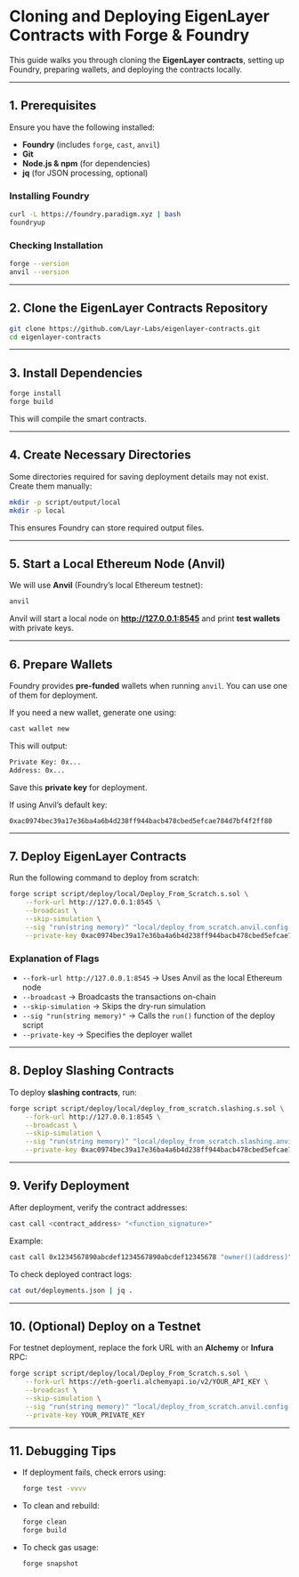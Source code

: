 # **Cloning and Deploying EigenLayer Contracts with Forge & Foundry**

This guide walks you through cloning the **EigenLayer contracts**, setting up Foundry, preparing wallets, and deploying the contracts locally.

---

## **1. Prerequisites**
Ensure you have the following installed:
- **Foundry** (includes `forge`, `cast`, `anvil`)
- **Git**
- **Node.js & npm** (for dependencies)
- **jq** (for JSON processing, optional)

### **Installing Foundry**
```sh
curl -L https://foundry.paradigm.xyz | bash
foundryup
```

### **Checking Installation**
```sh
forge --version
anvil --version
```

---

## **2. Clone the EigenLayer Contracts Repository**
```sh
git clone https://github.com/Layr-Labs/eigenlayer-contracts.git
cd eigenlayer-contracts
```

---

## **3. Install Dependencies**
```sh
forge install
forge build
```
This will compile the smart contracts.

---

## **4. Create Necessary Directories**
Some directories required for saving deployment details may not exist. Create them manually:
```sh
mkdir -p script/output/local
mkdir -p local
```
This ensures Foundry can store required output files.

---

## **5. Start a Local Ethereum Node (Anvil)**
We will use **Anvil** (Foundry’s local Ethereum testnet):
```sh
anvil
```
Anvil will start a local node on **http://127.0.0.1:8545** and print **test wallets** with private keys.

---

## **6. Prepare Wallets**
Foundry provides **pre-funded** wallets when running `anvil`. You can use one of them for deployment.

If you need a new wallet, generate one using:
```sh
cast wallet new
```
This will output:
```sh
Private Key: 0x...
Address: 0x...
```
Save this **private key** for deployment.

If using Anvil’s default key:
```
0xac0974bec39a17e36ba4a6b4d238ff944bacb478cbed5efcae784d7bf4f2ff80
```

---

## **7. Deploy EigenLayer Contracts**
Run the following command to deploy from scratch:
```sh
forge script script/deploy/local/Deploy_From_Scratch.s.sol \
    --fork-url http://127.0.0.1:8545 \
    --broadcast \
    --skip-simulation \
    --sig "run(string memory)" "local/deploy_from_scratch.anvil.config.json" \
    --private-key 0xac0974bec39a17e36ba4a6b4d238ff944bacb478cbed5efcae784d7bf4f2ff80
```

### **Explanation of Flags**
- `--fork-url http://127.0.0.1:8545` → Uses Anvil as the local Ethereum node
- `--broadcast` → Broadcasts the transactions on-chain
- `--skip-simulation` → Skips the dry-run simulation
- `--sig "run(string memory)"` → Calls the `run()` function of the deploy script
- `--private-key` → Specifies the deployer wallet

---

## **8. Deploy Slashing Contracts**
To deploy **slashing contracts**, run:
```sh
forge script script/deploy/local/deploy_from_scratch.slashing.s.sol \
    --fork-url http://127.0.0.1:8545 \
    --broadcast \
    --skip-simulation \
    --sig "run(string memory)" "local/deploy_from_scratch.slashing.anvil.config.json" \
    --private-key 0xac0974bec39a17e36ba4a6b4d238ff944bacb478cbed5efcae784d7bf4f2ff80
```

---

## **9. Verify Deployment**
After deployment, verify the contract addresses:
```sh
cast call <contract_address> "<function_signature>"
```

Example:
```sh
cast call 0x1234567890abcdef1234567890abcdef12345678 "owner()(address)"
```

To check deployed contract logs:
```sh
cat out/deployments.json | jq .
```

---

## **10. (Optional) Deploy on a Testnet**
For testnet deployment, replace the fork URL with an **Alchemy** or **Infura** RPC:
```sh
forge script script/deploy/local/Deploy_From_Scratch.s.sol \
    --fork-url https://eth-goerli.alchemyapi.io/v2/YOUR_API_KEY \
    --broadcast \
    --skip-simulation \
    --sig "run(string memory)" "local/deploy_from_scratch.anvil.config.json" \
    --private-key YOUR_PRIVATE_KEY
```

---

## **11. Debugging Tips**
- If deployment fails, check errors using:
  ```sh
  forge test -vvvv
  ```
- To clean and rebuild:
  ```sh
  forge clean
  forge build
  ```
- To check gas usage:
  ```sh
  forge snapshot
  ```

